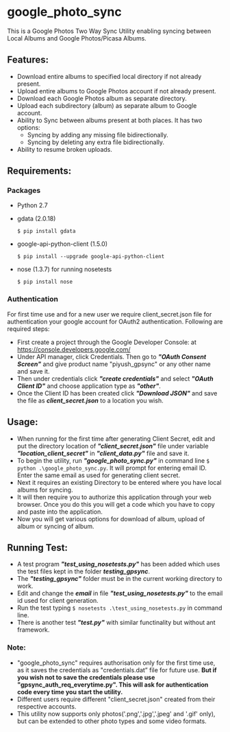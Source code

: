 # google_photo_sync
This is a Google Photos Two Way Sync Utility enabling syncing between Local Albums and Google Photos/Picasa Albums.

## Features:
+ Download entire albums to specified local directory if not already present.
+ Upload entire albums to Google Photos account if not already present.
+ Download each Google Photos album as separate directory.
+ Upload each subdirectory (album) as separate album to Google account.
+ Ability to Sync between albums present at both places. It has two options:
  + Syncing by adding any missing file bidirectionally.
  + Syncing by deleting any extra file bidirectionally.
+ Ability to resume broken uploads.

## Requirements:
### Packages
+ Python 2.7
+ gdata (2.0.18)

    ```
    $ pip install gdata
    ```
+ google-api-python-client (1.5.0)

    ```
    $ pip install --upgrade google-api-python-client
    ```
+ nose (1.3.7) for running nosetests

    ```
    $ pip install nose
    ```

### Authentication
For first time use and for a new user we require client_secret.json file for authentication your google account for OAuth2 authentication. Following are required steps:
+ First create a project through the Google Developer Console: at https://console.developers.google.com/
+ Under API manager, click Credentials. Then go to _**"OAuth Consent Screen"**_ and give product name "piyush_gpsync" or any other name and save it.
+ Then under credentials click _**"create credentials"**_ and select _**"OAuth Client ID"**_ and choose application type as _**"other"**_.
+ Once the Client ID has been created click _**"Download JSON"**_ and save the file as _**client_secret.json**_ to a location you wish.

## Usage:
+ When running for the first time after generating Client Secret, edit and put the directory location of _**"client_secret.json"**_ file under variable _**"location_client_secret"**_ in _**"client_data.py"**_ file and save it.
+ To begin the utility, run _**"google_photo_sync.py"**_ in command line ```$ python .\google_photo_sync.py```. It will prompt for entering email ID. Enter the same email as used for generating client secret.
+ Next it requires an existing Directory to be entered where you have local albums for syncing.
+ It will then require you to authorize this application through your web browser. Once you do this you will get a code which you have to copy and paste into the application. 
+ Now you will get various options for download of album, upload of album or syncing of album.

## Running Test:
+ A test program _**"test_using_nosetests.py"**_ has been added which uses the test files kept in the folder _**testing_gpsync**_.
+ The _**"testing_gpsync"**_ folder must be in the current working directory to work.
+ Edit and change the _**email**_ in file _**"test_using_nosetests.py"**_ to the email id used for client generation.
+ Run the test typing ```$ nosetests .\test_using_nosetests.py``` in command line.
+ There is another test _**"test.py"**_ with similar functinality but without ant framework.

### Note:
+ "google_photo_sync" requires authorisation only for the first time use, as it saves the credentials as "credentials.dat” file for future use. **But if you wish not to save the credentials please use "gpsync_auth_req_everytime.py". This will ask for authentication code every time you start the utility.**
+ Different users require different "client_secret.json" created from their respective accounts.
+ This utility now supports only photos('.png','.jpg','.jpeg' and '.gif' only), but can be extended to other photo types and some video formats.

